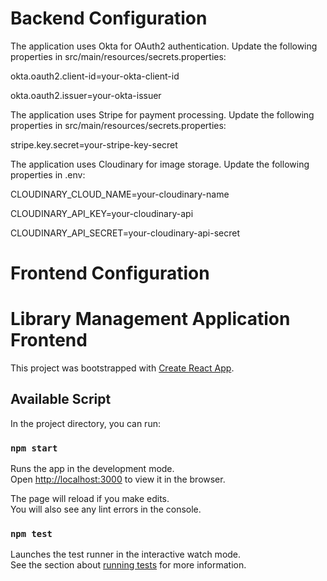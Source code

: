 # Backend Configuration

The application uses Okta for OAuth2 authentication. Update the following properties in src/main/resources/secrets.properties:

okta.oauth2.client-id=your-okta-client-id

okta.oauth2.issuer=your-okta-issuer

The application uses Stripe for payment processing. Update the following properties in src/main/resources/secrets.properties:

stripe.key.secret=your-stripe-key-secret

The application uses Cloudinary for image storage. Update the following properties in .env:

CLOUDINARY_CLOUD_NAME=your-cloudinary-name

CLOUDINARY_API_KEY=your-cloudinary-api

CLOUDINARY_API_SECRET=your-cloudinary-api-secret

# Frontend Configuration
# Library Management Application Frontend

This project was bootstrapped with [Create React App](https://github.com/facebook/create-react-app).

## Available Script

In the project directory, you can run:

### `npm start`

Runs the app in the development mode.\
Open [http://localhost:3000](http://localhost:3000) to view it in the browser.

The page will reload if you make edits.\
You will also see any lint errors in the console.

### `npm test`

Launches the test runner in the interactive watch mode.\
See the section about [running tests](https://facebook.github.io/create-react-app/docs/running-tests) for more information.
